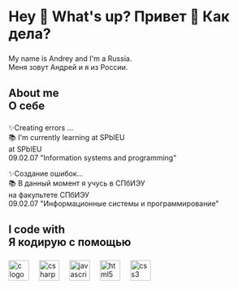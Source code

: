 <h1 align="left">Hey 👋 What's up?  Привет 👋 Как  дела?</h1>

###

<p align="left">My name is Andrey and I'm a Russia. <br> Меня зовут Андрей и я из России.</p>

###

<h2 align="left">About me <br> О себе </h2>

###

<p align="left">✨Creating errors ...<br>📚 I'm currently learning at SPbIEU <br>at SPbIEU <br>09.02.07 "Information systems and programming"</p>
<p align="left">✨Создание ошибок...<br>📚 В данный момент я учусь в СПбИЭУ <br>на факультете СПбИЭУ <br>09.02.07 "Информационные системы и программирование"</p>

###

<h2 align="left">I code  with <br> Я кодирую с помощью</h2>

###

<div align="left">
  
  <img src="https://cdn.jsdelivr.net/gh/devicons/devicon/icons/c/c-original.svg" height="40" alt="c logo"  />
  <img width="12" />
  <img src="https://skillicons.dev/icons?i=cs" height="40" alt="csharp logo"  />
  <img width="12" />
  <img src="https://cdn.jsdelivr.net/gh/devicons/devicon/icons/javascript/javascript-original.svg" height="40" alt="javascript logo"  />
  <img width="12" />
  <img src="https://skillicons.dev/icons?i=html" height="40" alt="html5 logo"  />
  <img width="12" />
  <img src="https://skillicons.dev/icons?i=css" height="40" alt="css3 logo"  />
</div>

###


